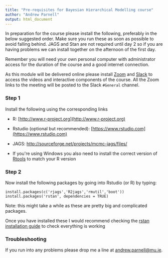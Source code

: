 ```yaml
---
title: "Pre-requisites for Bayesian Hierarchical Modelling course"
author: "Andrew Parnell"
output: html_document
---
```


In preparation for the course please install the following, preferably in the below suggested order. Make sure you run these as soon as possible to avoid falling behind. JAGS and Stan are not required until day 2 so if you are having problems we can install together on the afternoon of the first day.

Remember you will need your own personal computer with administrator access for the duration of the course and a good internet connection.

As this module will be delivered online please install [Zoom](https://www.zoom.us) and [Slack](https://slack.com) to access the videos and interactive components of the course. All the Zoom links to the meeting will be posted to the Slack `#General` channel.

### Step 1

Install the following using the corresponding links

-	R: [http://www.r-project.org](http://www.r-project.org)

-	Rstudio (optional but recommended): [https://www.rstudio.com](https://www.rstudio.com)

-	JAGS: http://sourceforge.net/projects/mcmc-jags/files/

- If you're using Windows you also need to install the correct version of [Rtools](https://cran.r-project.org/bin/windows/Rtools/) to match your R version

### Step 2

Now install the following packages by going into Rstudio (or R) by typing:
```{r,eval=FALSE}
install.packages(c('rjags','R2jags','rmutil','boot'))
install.packages('rstan', dependencies = TRUE)
```

Note: this might take a while as these are pretty big and complicated packages.

Once you have installed these I would recommend checking the [rstan installation guide](https://github.com/stan-dev/rstan/wiki/RStan-Getting-Started) to check everything is working

### Troubleshooting

If you run into any problems please drop me a line at <andrew.parnell@mu.ie>.

